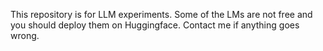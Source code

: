 This repository is for LLM experiments.
Some of the LMs are not free and you should deploy them on Huggingface.
Contact me if anything goes wrong.  
